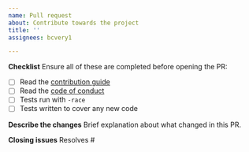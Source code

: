```yaml
---
name: Pull request
about: Contribute towards the project
title: ''
assignees: bcvery1

---
```


**Checklist**
Ensure all of these are completed before opening the PR:
 - [ ] Read the [contribution guide](https://github.com/bcvery1/tilepix/blob/master/CONTRIBUTING.md)
 - [ ] Read the [code of conduct](https://github.com/bcvery1/tilepix/blob/master/CODE_OF_CONDUCT.md)
 - [ ] Tests run with `-race`
 - [ ] Tests written to cover any new code

**Describe the changes**
Brief explanation about what changed in this PR.

**Closing issues**
Resolves #
